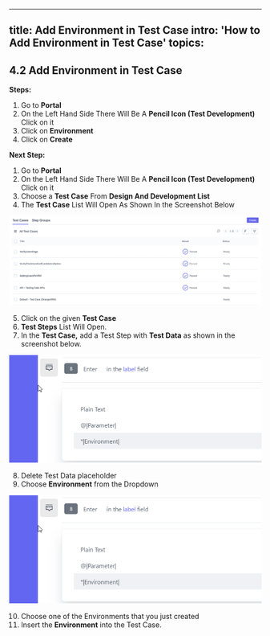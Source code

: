 ---
title: Add Environment in Test Case
intro: 'How to Add Environment in Test Case'
topics:
  - 
## <a name="_hhmz3hv04f0j"></a>4.2 **Add Environment in Test Case**

**Steps:** 

1. Go to **Portal** 
2. On the Left Hand Side There Will Be A **Pencil Icon (Test Development)** Click on it 
3. Click on **Environment**
4. Click on **Create**

**Next Step:** 

1. Go to **Portal** 
2. On the Left Hand Side There Will Be A **Pencil Icon (Test Development)** Click on it 
3. Choose a **Test Case** From **Design And Development List** 
4. The **Test Case** List Will Open As Shown In the Screenshot Below 

![](imgs/test-case-list.png)

5. Click on the given **Test Case**
6. **Test Steps** List Will Open.
7. In the **Test Case,** add a Test Step with **Test Data** as shown in the screenshot below.

![](imgs/environment-xx.png)

8. Delete Test Data placeholder
9. Choose **Environment** from the Dropdown

![](imgs/environment-xx.png)

10. Choose one of the Environments that you just created 
11. Insert the **Environment** into the Test Case.